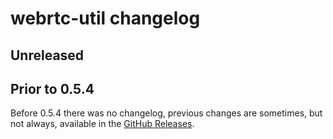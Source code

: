 # webrtc-util changelog

## Unreleased

## Prior to 0.5.4

Before 0.5.4 there was no changelog, previous changes are sometimes, but not always, available in the [GitHub Releases](https://github.com/webrtc-rs/util/releases).

